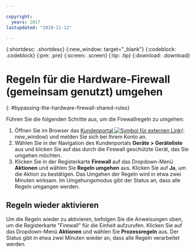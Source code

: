 ```yaml
---

copyright:
  years: 2017
lastupdated: "2018-11-12"

---
```


{:shortdesc: .shortdesc}
{:new_window: target="_blank"}
{:codeblock: .codeblock}
{:pre: .pre}
{:screen: .screen}
{:tip: .tip}
{:download: .download}

# Regeln für die Hardware-Firewall (gemeinsam genutzt) umgehen
{: #bypassing-the-hardware-firewall-shared-rules}

Führen Sie die folgenden Schritte aus, um die Firewallregeln zu umgehen: 

1. Öffnen Sie im Browser das [Kundenportal ![Symbol für externen Link](../../icons/launch-glyph.svg "Symbol für externen Link")](https://control.softlayer.com/){: new_window} und melden Sie sich bei Ihrem Konto an.
2. Wählen Sie in der Navigation des Kundenportals **Geräte > Geräteliste** aus und klicken Sie auf das durch die Firewall geschützte Gerät, das Sie umgehen möchten.
3.  Klicken Sie in der Registerkarte **Firewall** auf das Dropdown-Menü **Aktionen** und wählen Sie **Regeln umgehen** aus. Klicken Sie auf **Ja**, um die Aktion zu bestätigen. Das Umgehen der Regeln wird in etwa zwei Minuten wirksam. Im Umgehungsmodus gibt der Status an, dass alle Regeln umgangen werden.

## Regeln wieder aktivieren

Um die Regeln wieder zu aktivieren, befolgen Sie die Anweisungen oben, um die Registerkarte "Firewall" für die Einheit aufzurufen. Klicken Sie auf das Dropdown-Menü **Aktionen** und wählen Sie **Prozessregeln** aus. Der Status gibt in etwa zwei Minuten wieder an, dass alle Regeln verarbeitet werden.
